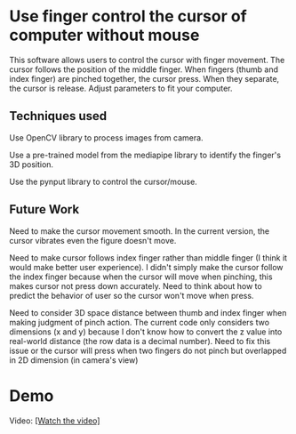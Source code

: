 # Use finger control the cursor of computer without mouse
This software allows users to control the cursor with finger movement. The cursor follows the position of the middle finger. When fingers (thumb and index finger) are pinched together, the cursor press. When they separate, the cursor is release. Adjust parameters to fit your computer.
 
 
## Techniques used
Use OpenCV library to process images from camera.

Use a pre-trained model from the mediapipe library to identify the finger's 3D position.

Use the pynput library to control the cursor/mouse.

## Future Work 
Need to make the cursor movement smooth. In the current version, the cursor vibrates even the figure doesn't move.

Need to make cursor follows index finger rather than middle finger (I think it would make better user experience). I didn't simply make the cursor follow the index finger because when the cursor will move when pinching, this makes cursor not press down accurately. Need to think about how to predict the behavior of user so the cursor won't move when press.

Need to consider 3D space distance between thumb and index finger when making judgment of pinch action. The current code only considers two dimensions (x and y) because I don't know how to convert the z value into real-world distance (the row data is a decimal number). Need to fix this issue or the cursor will press when two fingers do not pinch but overlapped in 2D dimension (in camera's view)

# Demo
Video: [[Watch the video]](https://www.youtube.com/watch?v=UueDitx1ZLE)
